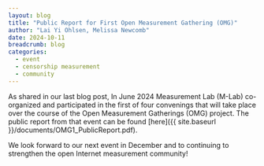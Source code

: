 ```yaml
---
layout: blog
title: "Public Report for First Open Measurement Gathering (OMG)"
author: "Lai Yi Ohlsen, Melissa Newcomb"
date: 2024-10-11
breadcrumb: blog
categories:
  - event
  - censorship measurement
  - community
---
```


As shared in our last blog post, In June 2024 Measurement Lab (M-Lab) co-organized and participated in the first of four convenings that will take place over the course of the Open Measurement Gatherings (OMG) project. The public report from that event can be found [here]({{ site.baseurl }}/documents/OMG1_PublicReport.pdf). 

We look forward to our next event in December and to continuing to strengthen the open Internet measurement community! 

